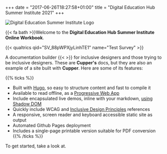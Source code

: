 +++
date = "2017-06-26T18:27:58+01:00"
title = "Digital Education Hub Summer Institute 2021"
+++
<script src="https://kit.fontawesome.com/061f702efb.js" crossorigin="anonymous"></script>
![Digital Education Summer Institute Logo](/images/dehsi2021.png)

<i class="fas fa-camera"></i>

{{< fa bath >}}Welcome to the **Digital Education Hub Summer Institute Online Workbook**.

{{< qualtrics qid="SV_88pWPXjyLinhTE1" name="Test Survey" >}}

A documentation builder {{<  >}} for inclusive designers and those trying to be inclusive designers. These are **Cupper's** docs, but they are also an example of a site built with **Cupper**. Here are some of its features:

{{% ticks %}}
* Built with [Hugo](https://gohugo.io/), so easy to structure content and fast to compile it
* Available to read offline, as a [Progressive Web App](https://developers.google.com/web/progressive-web-apps/)
* Include encapsulated live demos, inline with your markdown, [using Shadow DOM](https://www.smashingmagazine.com/2017/07/pattern-libraries-in-markdown/)
* Quickly include WCAG and [Inclusive Design Principles](http://inclusivedesignprinciples.org/) references
* A responsive, screen reader and keyboard accessible static site as output
* Automated Github Pages deployment
* Includes a single-page printable version suitable for PDF conversion
{{% /ticks %}}

To get started, take a look at.
